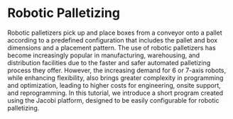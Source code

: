 # Robotic Palletizing

Robotic palletizers pick up and place boxes from a conveyor onto a pallet according to a predefined configuration that includes the pallet and box dimensions and a placement pattern. The use of robotic palletizers has become increasingly popular in manufacturing, warehousing, and distribution facilities due to the faster and safer automated palletizing process they offer. However, the increasing demand for 6 or 7-axis robots, while enhancing flexibility, also brings greater complexity in programming and optimization, leading to higher costs for engineering, onsite support, and reprogramming. In this tutorial, we introduce a short program created using the Jacobi platform, designed to be easily configurable for robotic palletizing.
